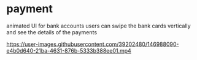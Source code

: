 # payment
animated UI for bank accounts
users can swipe the bank cards vertically and see the details of the payments

https://user-images.githubusercontent.com/39202480/146988090-e4b0d640-21ba-4631-876b-5333b388ee01.mp4

